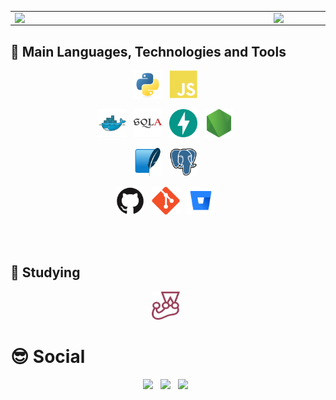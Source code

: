 <center>
 <table>
  <tr>
      <td><img width="400px" align="left" src="https://github-readme-stats.vercel.app/api/top-langs/?username=BrunoSiqueiraEstrela&hide=html&layout=compact&theme=tokyonight" /></td>
      <td><img width="455px" align="left" src="https://github-readme-stats.vercel.app/api?username=BrunoSiqueiraEstrela&show_icons=true&theme=tokyonight" /></td>
  </tr>  
 </table>
</center>


## :open_file_folder: Main Languages, Technologies and Tools
<p align="center">
    <img height="45" src="https://raw.githubusercontent.com/devicons/devicon/master/icons/python/python-original.svg" alt="Python"/>&nbsp;&nbsp;
    <img height="45" src="https://raw.githubusercontent.com/devicons/devicon/master/icons/javascript/javascript-plain.svg" alt="JavaScript"/>&nbsp;&nbsp;
</p>

<p align="center">
 <img height="45" src="https://raw.githubusercontent.com/devicons/devicon/master/icons/docker/docker-original.svg" alt="Docker"/>&nbsp;&nbsp;
     <img height="45" src="https://raw.githubusercontent.com/devicons/devicon/master/icons/sqlalchemy/sqlalchemy-original.svg" alt="sqlalchemy"/>&nbsp;&nbsp;
    <img height="45" src="https://raw.githubusercontent.com/devicons/devicon/master/icons/fastapi/fastapi-original.svg" alt="FastAPI"/>&nbsp;&nbsp;
 <img height="45" src="https://github.com/devicons/devicon/blob/master/icons/nodejs/nodejs-original.svg" alt="NodeJS"/>&nbsp;&nbsp;
</p>

<p align="center">
 <img height="45" src="https://github.com/devicons/devicon/blob/master/icons/sqlite/sqlite-original.svg" alt="Sqlite"/>&nbsp;&nbsp;
 <img height="45" src="https://raw.githubusercontent.com/devicons/devicon/master/icons/postgresql/postgresql-original.svg" alt="PostgreSQL"/>&nbsp;&nbsp;

</p>

<p align="center">
    <img height="45" src="https://raw.githubusercontent.com/devicons/devicon/master/icons/github/github-original.svg" alt="GitHub"/>&nbsp;&nbsp;
    <img height="45" src="https://raw.githubusercontent.com/devicons/devicon/master/icons/git/git-original.svg" alt="Git"/>&nbsp;&nbsp;
   <img height="45" src="https://github.com/devicons/devicon/blob/master/icons/bitbucket/bitbucket-original.svg" alt="BitBucket"/>&nbsp;&nbsp;
</p>
<br><br/>

## :open_file_folder: Studying
<p align="center">
     <img height="45" src="https://github.com/devicons/devicon/blob/master/icons/jest/jest-plain.svg" alt="Jest"/>&nbsp;&nbsp;
</p>



# :sunglasses: Social
<p align="center">
  <a target="_blank"href="mailto:brunosiqest2@gmail.com" alt="Gmail">
  <img src="https://img.shields.io/badge/-brunosiqest2@gmail.com-0072c6?style=flat-square&labelColor=0072c6&logo=gmail&logoColor=white&link="brunosiqest2@gmail.com" /></a> &nbsp;

  <a target="_blank" href="https://www.linkedin.com/in/bruno-estrela/" alt="Linkedin">
  <img src="https://img.shields.io/badge/-BrunoEstrela-0e76a8?style=flat-square&logo=Linkedin&logoColor=white"/></a> &nbsp;

  <a target="_blank" href="https://api.whatsapp.com/send?phone=5512996225124&text=Ol%C3%A1!!!" alt="WhatsApp">
  <img src="https://img.shields.io/badge/-WhatsApp-25d366?style=flat-square&labelColor=25d366&logo=whatsapp&logoColor=white"/></a> &nbsp;


</p>  
<br><br/>





